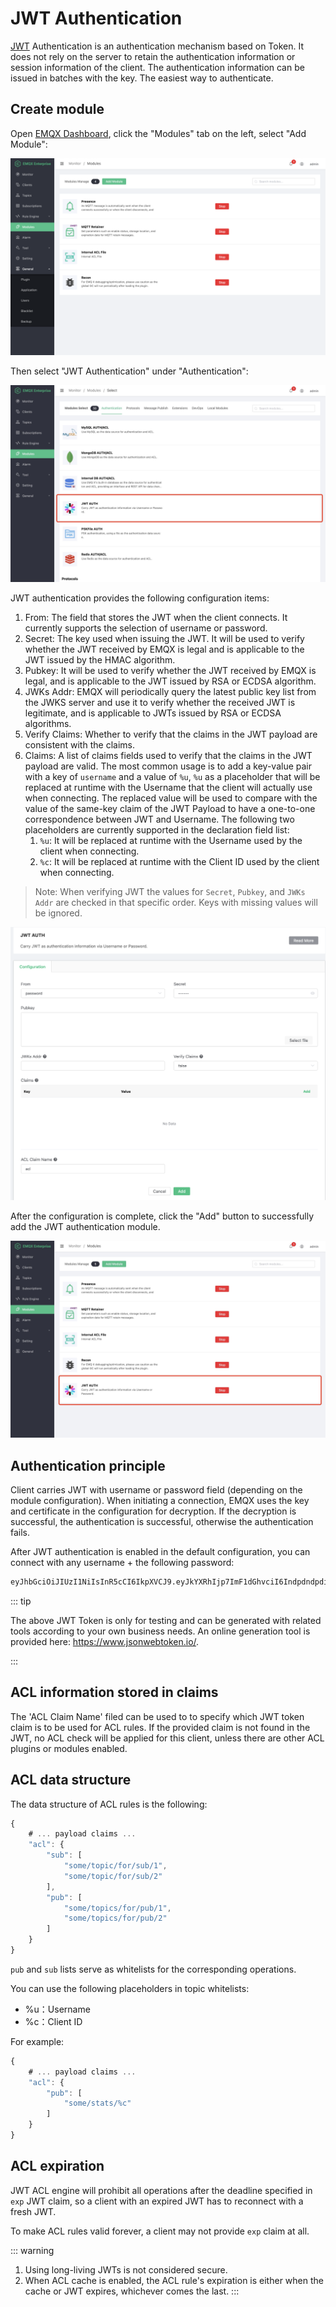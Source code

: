 # JWT Authentication

[JWT](https://JWT.io/) Authentication is an authentication mechanism based on Token. It does not rely on the server to retain the authentication information or session information of the client. The authentication information can be issued in batches with the key. The easiest way to authenticate.

## Create module

Open [EMQX Dashboard](http://127.0.0.1:18083/#/modules), click the "Modules" tab on the left, select "Add Module":

![Modules](./assets/auth_jwt1.png)

Then select "JWT Authentication" under "Authentication":

![Modules JWT Selected](./assets/auth_jwt2.png)

JWT authentication provides the following configuration items:

1. From: The field that stores the JWT when the client connects. It currently supports the selection of username or password.
2. Secret: The key used when issuing the JWT. It will be used to verify whether the JWT received by EMQX is legal and is applicable to the JWT issued by the HMAC algorithm.
3. Pubkey: It will be used to verify whether the JWT received by EMQX is legal, and is applicable to the JWT issued by RSA or ECDSA algorithm.
4. JWKs Addr: EMQX will periodically query the latest public key list from the JWKS server and use it to verify whether the received JWT is legitimate, and is applicable to JWTs issued by RSA or ECDSA algorithms.
5. Verify Claims: Whether to verify that the claims in the JWT payload are consistent with the claims.
6. Claims: A list of claims fields used to verify that the claims in the JWT payload are valid. The most common usage is to add a key-value pair with a key of `username` and a value of `%u`, `%u` as a placeholder that will be replaced at runtime with the Username that the client will actually use when connecting. The replaced value will be used to compare with the value of the same-key claim of the JWT Payload to have a one-to-one correspondence between JWT and Username. The following two placeholders are currently supported in the declaration field list:
    1. `%u`: It will be replaced at runtime with the Username used by the client when connecting.
    2. `%c`: It will be replaced at runtime with the Client ID used by the client when connecting.

> Note: When verifying JWT the values for `Secret`, `Pubkey`, and `JWKs Addr` are checked in that specific order. Keys with missing values will be ignored.

![JWT Module Settings](./assets/auth_jwt3.png)

After the configuration is complete, click the "Add" button to successfully add the JWT authentication module.

![Modules JWT Added](./assets/auth_jwt4.png)

## Authentication principle

Client carries JWT with username or password field (depending on the module configuration). When initiating a connection, EMQX uses the key and certificate in the configuration for decryption. If the decryption is successful, the authentication is successful, otherwise the authentication fails.

After JWT authentication is enabled in the default configuration, you can connect with any username + the following password:

```bash
eyJhbGciOiJIUzI1NiIsInR5cCI6IkpXVCJ9.eyJkYXRhIjp7ImF1dGhvciI6IndpdndpdiIsInNpdGUiOiJodHRwczovL3dpdndpdi5jb20ifSwiZXhwIjoxNTgyMjU1MzYwNjQyMDAwMCwiaWF0IjoxNTgyMjU1MzYwfQ.FdyAx2fYahm6h3g47m88ttyINzptzKy_speimyUcma4
```

::: tip

The above JWT Token is only for testing and can be generated with related tools according to your own business needs. An online generation tool is provided here: https://www.jsonwebtoken.io/.

:::

## ACL information stored in claims

The 'ACL Claim Name' filed can be used to to specify which JWT token claim is to be used for ACL rules.
If the provided claim is not found in the JWT, no ACL check will be applied for this client, unless there
are other ACL plugins or modules enabled.

## ACL data structure

The data structure of ACL rules is the following:

```js
{
    # ... payload claims ...
    "acl": {
        "sub": [
            "some/topic/for/sub/1",
            "some/topic/for/sub/2"
        ],
        "pub": [
            "some/topics/for/pub/1",
            "some/topics/for/pub/2"
        ]
    }
}
```

`pub` and `sub` lists serve as whitelists for the corresponding operations.

You can use the following placeholders in topic whitelists:
- %u：Username
- %c：Client ID

For example:
```js
{
    # ... payload claims ...
    "acl": {
        "pub": [
            "some/stats/%c"
        ]
    }
}
```

## ACL expiration

JWT ACL engine will prohibit all operations after the deadline specified in `exp` JWT claim, so
a client with an expired JWT has to reconnect with a fresh JWT.

To make ACL rules valid forever, a client may not provide `exp` claim at all.

::: warning
1. Using long-living JWTs is not considered secure.
2. When ACL cache is enabled, the ACL rule's expiration is either when the cache or JWT expires, whichever comes the last.
:::
